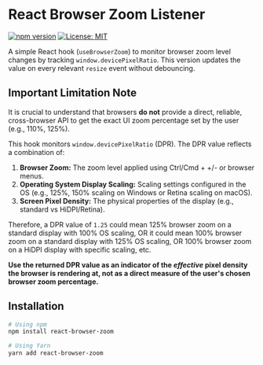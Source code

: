 # React Browser Zoom Listener

[![npm version](https://img.shields.io/npm/v/react-browser-zoom.svg?style=flat-square)](https://www.npmjs.com/package/react-browser-zoom) [![License: MIT](https://img.shields.io/badge/License-MIT-yellow.svg?style=flat-square)](https://opensource.org/licenses/MIT)

A simple React hook (`useBrowserZoom`) to monitor browser zoom level changes by tracking `window.devicePixelRatio`. This version updates the value on every relevant `resize` event without debouncing.

## Important Limitation Note

It is crucial to understand that browsers **do not** provide a direct, reliable, cross-browser API to get the exact UI zoom percentage set by the user (e.g., 110%, 125%).

This hook monitors `window.devicePixelRatio` (DPR). The DPR value reflects a combination of:

1. **Browser Zoom:** The zoom level applied using Ctrl/Cmd + +/- or browser menus.
2. **Operating System Display Scaling:** Scaling settings configured in the OS (e.g., 125%, 150% scaling on Windows or Retina scaling on macOS).
3. **Screen Pixel Density:** The physical properties of the display (e.g., standard vs HiDPI/Retina).

Therefore, a DPR value of `1.25` could mean 125% browser zoom on a standard display with 100% OS scaling, OR it could mean 100% browser zoom on a standard display with 125% OS scaling, OR 100% browser zoom on a HiDPI display with specific scaling, etc.

**Use the returned DPR value as an indicator of the _effective_ pixel density the browser is rendering at, not as a direct measure of the user's chosen browser zoom percentage.**

## Installation

```bash
# Using npm
npm install react-browser-zoom

# Using Yarn
yarn add react-browser-zoom
```

